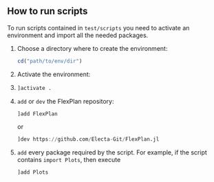 ## How to run scripts

To run scripts contained in `test/scripts` you need to activate an environment and import all the needed packages.

1. Choose a directory where to create the environment:
   ```julia
   cd("path/to/env/dir")
   ```

2. Activate the environment:

3. ```julia
   ]activate .
   ```

4. `add` or `dev` the FlexPlan repository:
   ```julia
   ]add FlexPlan
   ```
   or
   ```julia
   ]dev https://github.com/Electa-Git/FlexPlan.jl
   ```

5. `add` every package required by the script.
   For example, if the script contains `import Plots`, then execute
   ```julia
   ]add Plots
   ```

